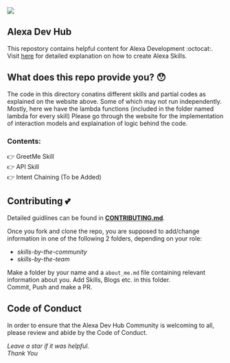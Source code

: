 <img src="https://raw.githubusercontent.com/priyanshsingh/alexa-skills/readme/amazon-alexa-vector-logo.jpg">

## Alexa Dev Hub

This repostory contains helpful content for Alexa Development :octocat:. Visit [here](http://alexadevhub.herokuapp.com/) for detailed explanation on how to create Alexa Skills.

## What does this repo provide you? :hushed:

The code in this directory conatins different skills and partial codes as explained on the website above. Some of which may not run independently. Mostly, here we have the lambda functions (included in the folder named lambda for every skill)
Please go through the website for the implementation of interaction models and explaination of logic behind the code.

### Contents:

:point_right: GreetMe Skill<br>
:point_right: API Skill<br>
:point_right: Intent Chaining (To be Added)<br>

## Contributing :two_hearts:

Detailed guidlines can be found in **[CONTRIBUTING.md](https://github.com/alexa-dev-hub/alexa-skills/blob/master/CONTRIBUTING.md)**.

Once you fork and clone the repo, you are supposed to add/change information in one of the following 2 folders, depending on your role:

- _skills-by-the-community_
- _skills-by-the-team_

Make a folder by your name and a `about_me.md` file containing relevant information about you.
Add Skills, Blogs etc. in this folder.  
Commit, Push and make a PR.

## Code of Conduct

In order to ensure that the Alexa Dev Hub Community is welcoming to all, please review and abide by the Code of Conduct.

_Leave a star if it was helpful._  
_Thank You_
